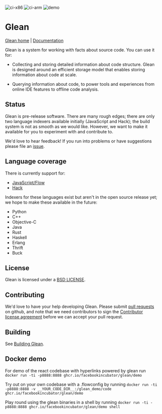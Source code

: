 ![ci-x86](https://github.com/facebookincubator/Glean/actions/workflows/ci.yml/badge.svg)
![ci-arm](https://github.com/facebookincubator/Glean/actions/workflows/ci-arm64.yml/badge.svg)
![demo](https://github.com/facebookincubator/Glean/actions/workflows/glean-docker.yml/badge.svg)

# Glean

[Glean home](https://glean.software) | [Documentation](https://glean.software/docs/introduction)

Glean is a system for working with facts about source code. You can
use it for:

* Collecting and storing detailed information about code
  structure. Glean is designed around an efficient storage model that
  enables storing information about code at scale.

* Querying information about code, to power tools and experiences from
  online IDE features to offline code analysis.

## Status

Glean is pre-release software. There are many rough edges; there are
only two language indexers available initially (JavaScript and Hack); the
build system is not as smooth as we would like. However, we want to
make it available for you to experiment with and contribute to.

We'd love to hear feedback! If you run into problems or have
suggestions please file an
[issue](https://github.com/facebookincubator/Glean/issues).

## Language coverage

There is currently support for:

* [JavaScript/Flow](https://glean.software/docs/indexer/flow)
* [Hack](https://glean.software/docs/indexer/hack)

Indexers for these languages exist but aren't in the open source
release yet; we hope to make these available in the future:

* Python
* C++
* Objective-C
* Java
* Rust
* Haskell
* Erlang
* Thrift
* Buck

## License

Glean is licensed under a [BSD LICENSE](LICENSE).

## Contributing

We'd love to have your help developing Glean. Please submit [pull
requests](https://github.com/facebookincubator/Glean/pulls) on github,
and note that we need contributors to sign the [Contributor license
agreement](https://code.facebook.com/cla) before we can accept your
pull request.

## Building

See [Building Glean](https://glean.software/docs/building).

## Docker demo

For demo of the react codebase with hyperlinks powered by glean run
`docker run -ti -p8888:8888 ghcr.io/facebookincubator/glean/demo`

Try out on your own codebase with a .flowconfig by running
`docker run -ti -p8888:8888 -v __YOUR_CODE_DIR__:/glean_demo/code ghcr.io/facebookincubator/glean/demo`

Play round using the glean binaries in a shell by running
`docker run -ti -p8888:8888 ghcr.io/facebookincubator/glean/demo shell`
